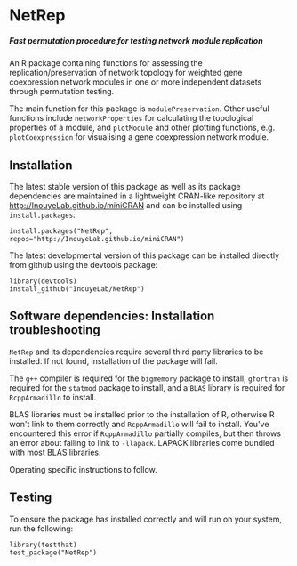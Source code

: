# NetRep
##### Fast permutation procedure for testing network module replication

An R package containing functions for assessing the replication/preservation of 
network topology for weighted gene coexpression network modules in one or more
independent datasets through permutation testing.

The main function for this package is `modulePreservation`. Other
useful functions include `networkProperties` for calculating the
topological properties of a module, and `plotModule` and other
plotting functions, e.g. `plotCoexpression` for visualising a
gene coexpression network module.

## Installation

The latest stable version of this package as well as its package dependencies are maintained 
in a lightweight CRAN-like repository at http://InouyeLab.github.io/miniCRAN and can
be installed using `install.packages`:

```{r}
install.packages("NetRep", repos="http://InouyeLab.github.io/miniCRAN")
```

The latest developmental version of this package can be installed directly from github using
the devtools package:

```{r}
library(devtools)
install_github("InouyeLab/NetRep")
```

## Software dependencies: Installation troubleshooting

`NetRep` and its dependencies require several third party libraries to be
installed. If not found, installation of the package will fail.

The `g++` compiler is required for the `bigmemory` package to install, 
`gfortran` is required for the `statmod` package to install, and a `BLAS` 
library is required for `RcppArmadillo` to install.

BLAS libraries must be installed prior to the installation of R, otherwise R 
won't link to them correctly and `RcppArmadillo` will fail to install. You've 
encountered this error if `RcppArmadillo` partially compiles, but then throws 
an error about failing to link to `-llapack`. LAPACK libraries come bundled with
most BLAS libraries.

Operating specific instructions to follow. 

## Testing
To ensure the package has installed correctly and will run on your system, run the following:

```{r}
library(testthat)
test_package("NetRep")
```

